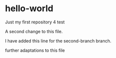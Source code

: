 # hello-world
Just my first repository 4 test


A second change to this file.

I have added this line for the second-branch branch.

further adaptations to this file

